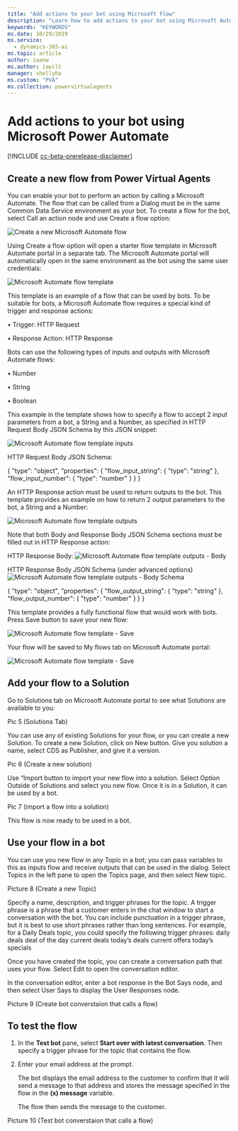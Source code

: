 ```yaml
---
title: "Add actions to your bot using Microsoft Flow"
description: "Learn how to add actions to your bot using Microsoft Automate flows."
keywords: "KEYWORDS"
ms.date: 10/29/2019
ms.service:
  - dynamics-365-ai
ms.topic: article
author: iaanw
ms.author: iawilt
manager: shellyha
ms.custom: "PVA"
ms.collection: powervirtualagents
---
```




# Add actions to your bot using Microsoft Power Automate 

[!INCLUDE [cc-beta-prerelease-disclaimer](includes/cc-beta-prerelease-disclaimer.md)]


## Create a new flow from Power Virtual Agents 
You can enable your bot to perform an action by calling a Microsoft Automate. The flow that can be called from a Dialog must be in the same Common Data Service environment as your bot. To create a flow for the bot, select Call an action node and use Create a flow option:

 ![Create a new Microsoft Automate flow](media/UseCreateFlowOption.jpg)


Using Create a flow option will open a starter flow template in Microsoft Automate portal in a separate tab. The Microsoft Automate portal will automatically open in the same environment as the bot using the same user credentials:

![Microsoft Automate flow template](media/FlowTemplate.jpg)

This template is an example of a flow that can be used by bots. To be suitable for bots, a Microsoft Automate flow requires a special kind of trigger and response actions: 

•	Trigger:  HTTP Request

•	Response Action:  HTTP Response


Bots can use the following types of inputs and outputs with Microsoft Automate flows:

•	Number

•	String

•	Boolean


This example in the template shows how to specify a flow to accept 2 input parameters from a bot, a String and a Number, as specified in HTTP Request Body JSON Schema by this JSON snippet:


![Microsoft Automate flow template inputs](media/FlowHttpRequestInputs.jpg)

HTTP Request Body JSON Schema:

{
    "type": "object",
    "properties": {
        "flow_input_string": {
            "type": "string"
        },
        "flow_input_number": {
            "type": "number"
        }
    }
}


An HTTP Response action must be used to return outputs to the bot. This template provides an example on how to return 2 output parameters to the bot, a String and a Number:

![Microsoft Automate flow template outputs](media/FlowHttpResponseOutputs.jpg)


Note that both Body and Response Body JSON Schema sections must be filled out in HTTP Response action:

HTTP Response Body:
![Microsoft Automate flow template outputs - Body](media/Body.jpg)


HTTP Response Body JSON Schema (under advanced options)
![Microsoft Automate flow template outputs - Body Schema](media/HttpResponseBodySchema.jpg)

{
    "type": "object",
    "properties": {
        "flow_output_string": {
            "type": "string"
        },
        "flow_output_number": {
            "type": "number"
        }
    }
}

This template provides a fully functional flow that would work with bots. Press Save button to save your new flow:

![Microsoft Automate flow template - Save](media/SaveFlowTemplate.jpg)


Your flow will be saved to My flows tab on Microsoft Automate portal:

![Microsoft Automate flow template - Save](media/MyFlows.jpg)



## Add your flow to a Solution
Go to Solutions tab on Microsoft Automate portal to see what Solutions are available to you:

Pic 5 (Solutions Tab)

You can use any of existing Solutions for your flow, or you can create a new Solution. To create a new Solution, click on New button. Give you solution a name, select CDS as Publisher, and give it a version. 

Pic 6 (Create a new solution)

Use “Import button to import your new flow into a solution. Select Option Outside of Solutions and select you new flow. Once it is in a Solution, it can be used by a bot.

Pic 7 (import a flow into a solution)

This flow is now ready to be used in a bot. 


## Use your flow in a bot

You can use you new flow in any Topic in a bot; you can pass variables to this as inputs flow and receive outputs that can be used in the dialog. Select Topics in the left pane to open the Topics page, and then select New topic.

Picture 8 (Create a new Topic)

Specify a name, description, and trigger phrases for the topic. A trigger phrase is a phrase that a customer enters in the chat window to start a conversation with the bot. You can include punctuation in a trigger phrase, but it is best to use short phrases rather than long sentences.
For example, for a Daily Deals topic, you could specify the following trigger phrases:
daily deals
deal of the day
current deals
today’s deals
current offers
today’s specials

Once you have created the topic, you can create a conversation path that uses your flow. Select Edit to open the conversation editor.

In the conversation editor, enter a bot response in the Bot Says node, and then select User Says to display the User Responses node.

Picture 9 (Create bot converstaion that calls a flow)

## To test the flow
1. In the **Test bot** pane, select **Start over with latest conversation**. Then specify a trigger phrase for the topic that contains the flow.

2. Enter your email address at the prompt.

    The bot displays the email address to the customer to confirm that it will send a message to that address and stores the message specified in the flow in the **(x) message** variable.

    The flow then sends the message to the customer.
    
 Picture 10 (Test bot converstaion that calls a flow)


